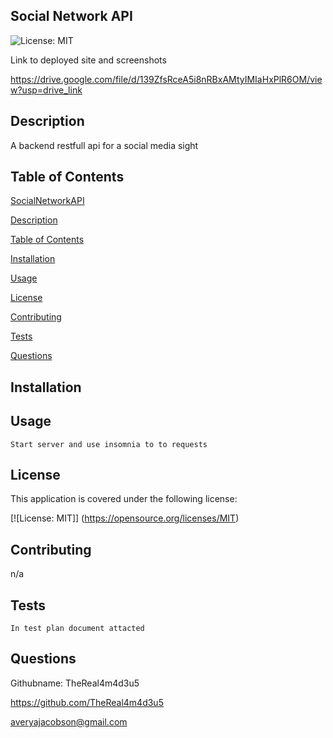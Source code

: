 ## Social Network API

   
![License: MIT](https://img.shields.io/badge/License-MIT-yellow.svg) 

Link to deployed site and screenshots 


https://drive.google.com/file/d/139ZfsRceA5i8nRBxAMtyIMIaHxPlR6OM/view?usp=drive_link 


## Description 

A backend restfull api for a social media sight


## Table of Contents  

[SocialNetworkAPI](#SocialNetworkAPI)

[Description](#description)

[Table of Contents](#table-of-contents)

[Installation](#installation)

[Usage](#usage)

[License](#license)

[Contributing](#contributing)

[Tests](#tests)

[Questions](#questions)

  ## Installation  



  ## Usage  

    Start server and use insomnia to to requests 

   

  ## License 

  This application is covered under the following license:  

   

  [![License: MIT]] (https://opensource.org/licenses/MIT) 

   

  ## Contributing  

  n/a 

   

  ## Tests  

    In test plan document attacted
   
  ## Questions 

  Githubname: TheReal4m4d3u5

   

  https://github.com/TheReal4m4d3u5 

   

  averyajacobson@gmail.com 


